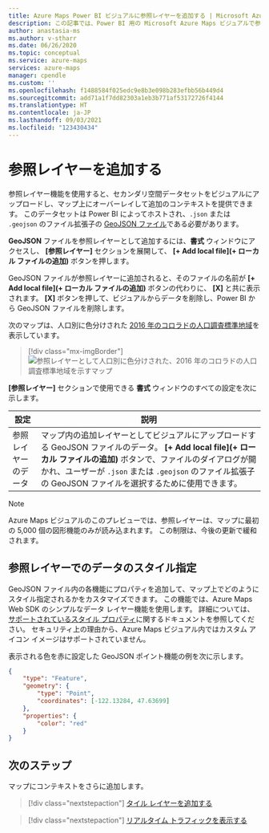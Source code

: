 ```yaml
---
title: Azure Maps Power BI ビジュアルに参照レイヤーを追加する | Microsoft Azure Maps
description: この記事では、Power BI 用の Microsoft Azure Maps ビジュアルで参照レイヤーを使用する方法について学習します。
author: anastasia-ms
ms.author: v-stharr
ms.date: 06/26/2020
ms.topic: conceptual
ms.service: azure-maps
services: azure-maps
manager: cpendle
ms.custom: ''
ms.openlocfilehash: f1488584f025edc9e8b3e098b283efbb56b449d4
ms.sourcegitcommit: add71a1f7dd82303a1eb3b771af53172726f4144
ms.translationtype: HT
ms.contentlocale: ja-JP
ms.lasthandoff: 09/03/2021
ms.locfileid: "123430434"
---
```

# <a name="add-a-reference-layer"></a>参照レイヤーを追加する

参照レイヤー機能を使用すると、セカンダリ空間データセットをビジュアルにアップロードし、マップ上にオーバーレイして追加のコンテキストを提供できます。 このデータセットは Power BI によってホストされ、`.json` または `.geojson` のファイル拡張子の [GeoJSON ファイル](https://wikipedia.org/wiki/GeoJSON)である必要があります。

**GeoJSON** ファイルを参照レイヤーとして追加するには、**書式** ウィンドウにアクセスし、 **[参照レイヤー]** セクションを展開して、 **[+ Add local file]\(+ ローカル ファイルの追加\)** ボタンを押します。

GeoJSON ファイルが参照レイヤーに追加されると、そのファイルの名前が **[+ Add local file]\(+ ローカル ファイルの追加\)** ボタンの代わりに、 **[X]** と共に表示されます。 **[X]** ボタンを押して、ビジュアルからデータを削除し、Power BI から GeoJSON ファイルを削除します。

次のマップは、人口別に色分けされた [2016 年のコロラドの人口調査標準地域](https://github.com/Azure-Samples/AzureMapsCodeSamples/tree/master/AzureMapsCodeSamples/Common/data/geojson)を表示しています。

> [!div class="mx-imgBorder"]
> ![参照レイヤーとして人口別に色分けされた、2016 年のコロラドの人口調査標準地域を示すマップ](media/power-bi-visual/reference-layer-CO-census-tract.png)

**[参照レイヤー]** セクションで使用できる **書式** ウィンドウのすべての設定を次に示します。

| 設定              | 説明   |
|----------------------|---------------|
| 参照レイヤーのデータ | マップ内の追加レイヤーとしてビジュアルにアップロードする GeoJSON ファイルのデータ。 **[+ Add local file]\(+ ローカル ファイルの追加\)** ボタンで、ファイルのダイアログが開かれ、ユーザーが `.json` または `.geojson` のファイル拡張子の GeoJSON ファイルを選択するために使用できます。 |

> [!NOTE]
> Azure Maps ビジュアルのこのプレビューでは、参照レイヤーは、マップに最初の 5,000 個の図形機能のみが読み込まれます。 この制限は、今後の更新で緩和されます。

## <a name="styling-data-in-a-reference-layer"></a>参照レイヤーでのデータのスタイル指定

GeoJSON ファイル内の各機能にプロパティを追加して、マップ上でどのようにスタイル指定されるかをカスタマイズできます。 この機能では、Azure Maps Web SDK のシンプルなデータ レイヤー機能を使用します。 詳細については、[サポートされているスタイル プロパティ](spatial-io-add-simple-data-layer.md#default-supported-style-properties)に関するドキュメントを参照してください。 セキュリティ上の理由から、Azure Maps ビジュアル内ではカスタム アイコン イメージはサポートされていません。

表示される色を赤に設定した GeoJSON ポイント機能の例を次に示します。

```json
{
    "type": "Feature",
    "geometry": {
        "type": "Point",
        "coordinates": [-122.13284, 47.63699]
    },
    "properties": {
        "color": "red"
    }
}
```
## <a name="next-steps"></a>次のステップ

マップにコンテキストをさらに追加します。

> [!div class="nextstepaction"]
> [タイル レイヤーを追加する](power-bi-visual-add-tile-layer.md)

> [!div class="nextstepaction"]
> [リアルタイム トラフィックを表示する](power-bi-visual-show-real-time-traffic.md)
